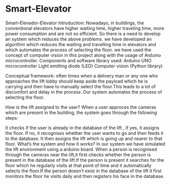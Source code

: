 # Smart-Elevator

Smart-Elevador-Elevator
Introduction: Nowadays, in buildings, the conventional elevators have higher waiting time, higher traveling time, more power consumption and are not so efficient. So there is a need to develop an system which reduces the above problems. we have developed an algorithm which reduces the waiting and travelling time in elevators and which automates the process of selecting the floor. we have used the concept of computer vision in this project along with the usage of Arduino microcontroller. Components and software library used: Arduino UNO microcontroller Light emitting diode (LED) Computer vision (Python library)

Conceptual framework: often times when a delivery man or any one who approaches the lift lobby should keep aside the payload which he is carrying and then have to manually select the floor.This leads to a lot of discomfort and delay in the process .Our system automates the process of selecting the floor.

How is the lift assigned to the user? When a user approces the cameras which are present in the building, the system goes through the following steps:

It checks if the user is already in the database of the lift , if yes, it assigns the floor.
If no, it recognises whether the user wants to go and then feeds it to the database.
It then assigns the lift which is going up and nearer to that floor.
What’s the system and how it works? In our system we have simulated the lift environment using a arduino board. When a person is recognised through the cameras near the lift,it first checks whether the person is present in the database of the lift.If the person is present it searches for the floor which he regularly visits at that point of time and it automatically selects the floor.If the person doesn’t exist in the database of the lift it first monitors the floor he visits daily and then registers his face in the database.

